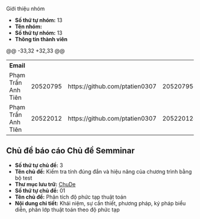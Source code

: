 
   Giới thiệu nhóm
</h2>

- **Số thứ tự nhóm:** 13
- **Tên nhóm:** 
- **Số thứ tự nhóm:** 13
- **Thông tin thành viên** 

<table align="center">
@@ -33,32 +32,33 @@
       <th>Email</th>
      </tr>
      <tr>
       <td>Phạm Trần Anh Tiên</td>
       <td>20520795</td>
       <td>https://github.com/ptatien0307</td>
       <td>20520795@gm.uit.edu.vn</td>  
       <td>Phạm Trần Anh Tiên</td>
       <td>20522012</td>
       <td>https://github.com/ptatien0307</td>
       <td>20522012@gm.uit.edu.vn</td>  
      </tr>
      <tr>
       <td>Phạm Trần Anh TIên</td>
       <td>20522012</td>
       <td>https://github.com/ptatien0307</td>
       <td>20522012@gm.uit.edu.vn</td>  
       <td>Phạm Trần Anh Tiên </td>
       <td>20522012</td>
       <td>https://github.com/ptatien0307</td>
       <td>20522012@gm.uit.edu.vn</td>  
      </tr>
</table>


<h2>
  Chủ đề báo cáo 
  Chủ đề Semminar
</h2>

- **Số thứ tự chủ đề:** 3
- **Tên chủ đề:** Kiếm tra tính đúng đắn và hiệu năng của chương trình bằng bộ test   
- **Thư mục lưu trữ:** [ChuDe](ChuDe)
- **Số thứ tự chủ đề:** 01
- **Tên chủ đề:**  Phân tích độ phức tạp thuật toán  
- **Nội dung chi tiết:** Khái niệm, sự cần thiết, phương pháp, ký pháp biểu diễn, phân lớp thuật toán theo độ phức tạp
